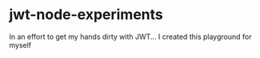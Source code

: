 # jwt-node-experiments
In an effort to get my hands dirty with JWT... I created this playground for myself
